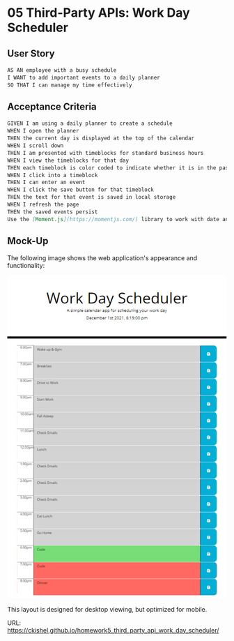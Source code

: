 # 05 Third-Party APIs: Work Day Scheduler

## User Story

```md
AS AN employee with a busy schedule
I WANT to add important events to a daily planner
SO THAT I can manage my time effectively
```

## Acceptance Criteria

```md
GIVEN I am using a daily planner to create a schedule
WHEN I open the planner
THEN the current day is displayed at the top of the calendar
WHEN I scroll down
THEN I am presented with timeblocks for standard business hours
WHEN I view the timeblocks for that day
THEN each timeblock is color coded to indicate whether it is in the past, present, or future
WHEN I click into a timeblock
THEN I can enter an event
WHEN I click the save button for that timeblock
THEN the text for that event is saved in local storage
WHEN I refresh the page
THEN the saved events persist
Use the [Moment.js](https://momentjs.com/) library to work with date and time.
```
## Mock-Up

The following image shows the web application's appearance and functionality:

![Click the save button to add in data. Delete the data and click save again to make it blank.](./assets/workday-scheduler.jpg)

This layout is designed for desktop viewing, but optimized for mobile. 

URL: https://ckishel.github.io/homework5_third_party_api_work_day_scheduler/